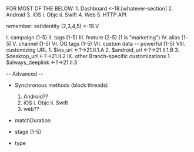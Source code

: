 <!--- Links and Sharing -->
<!--- 2/3 of outline is done -->

FOR MOST OF THE BELOW:
	1. Dashboard <-18.[whatever-section]
	2. Android
	3. iOS
		i. Objc
		ii. Swift
	4. Web
	5. HTTP API

remember: setIdentity (2,3,4,5) <-19.V



I. campaign (1-5)
II. tags (1-5)
III. feature (2-5) (1 is "marketing")
IV. alias (1-5)
V. channel (1-5)
VI. OG tags (1-5)
VII. custom data -- powerful (1-5)
VIII. customizing URL
	1. $ios_url <-?->21.II.1.A
	2. $android_url <-?->21.II.1.B
	3. $desktop_url <-?->21.II.2
IX. other Branch-specific customizations
	1. $always_deeplink <-?->21.II.3


-- Advanced --

- Synchronous methods (block threads)
	1. Android??
	2. iOS
		i. Objc
		ii. Swift
	3. web??

- matchDuration
- stage (1-5)
- type
